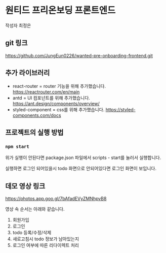 # 원티드 프리온보딩 프론트엔드

작성자 최정은

## git 링크
https://github.com/JungEun0226/wanted-pre-onboarding-frontend.git

## 추가 라이브러리
- react-router = router 기능을 위해 추가했습니다. https://reactrouter.com/en/main
- antd = UI 컴포넌트를 위해 추가했습니다. https://ant.design/components/overview/
- styled-component = css를 위해 추가했습니다. https://styled-components.com/docs 

## 프로젝트의 실행 방법
### `npm start`
위가 실행이 안된다면 package.json 파일에서 scripts - start를 눌러서 실행합니다.

실행하면 로그인 되어있을시 todo 화면으로 안되어있다면 로그인 화면이 보입니다.

## 데모 영상 링크

https://photos.app.goo.gl/7bAfadEVyZMNhpvB8

영상 속 순서는 아래와 같습니다.
1. 회원가입
2. 로그인 
3. todo 등록/수정/삭제 
4. 새로고침시 todo 정보가 남아있는지 
5. 로그인 여부에 따른 리다이렉트 처리
